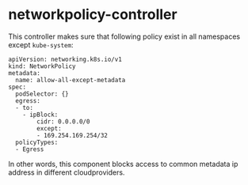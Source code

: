 # networkpolicy-controller

This controller makes sure that following policy exist in all namespaces except `kube-system`:

```
apiVersion: networking.k8s.io/v1
kind: NetworkPolicy
metadata:
  name: allow-all-except-metadata
spec:
  podSelector: {}
  egress:
  - to:
    - ipBlock:
        cidr: 0.0.0.0/0
        except: 
        - 169.254.169.254/32
  policyTypes:
  - Egress
```

In other words, this component blocks access to common metadata ip address in different cloudproviders.
